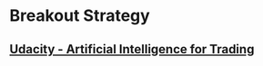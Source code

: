 # Breakout Strategy
## [Udacity - Artificial Intelligence for Trading](https://www.udacity.com/course/ai-for-trading--nd880)
